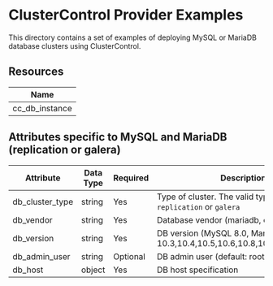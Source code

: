 # ClusterControl Provider Examples

This directory contains a set of examples of deploying MySQL or MariaDB database clusters 
using ClusterControl. 

## Resources

| Name |
|------|
| cc_db_instance |

## Attributes specific to MySQL and MariaDB (replication or galera)

| Attribute                | Data Type   | Required             | Description                                                               |
|--------------------------|-------------|----------------------|---------------------------------------------------------------------------|
| db_cluster_type | string      | Yes      | Type of cluster. The valid types are -``replication`` or ``galera``       |
| db_vendor                | string      | Yes                  | Database vendor (mariadb, oracle, percona)                                |
| db_version               | string      | Yes                  | DB version (MySQL 8.0, MariaDB 10.3,10.4,10.5,10.6,10.8,10.9,10.10,10.11) |
| db_admin_user            | string      | Optional             | DB admin user (default: root)                                             |
| db_host                  | object      | Yes                  | DB host specification                                                     |

